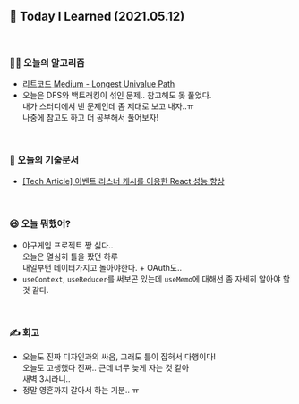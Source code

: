 ## 🚀 Today I Learned (2021.05.12)

<br/>

### **👨‍💻 오늘의 알고리즘**

-   [리트코드 Medium - Longest Univalue Path](https://leetcode.com/problems/longest-univalue-path/)
-   오늘은 DFS와 백트래킹이 섞인 문제.. 참고해도 못 풀었다.  
    내가 스터디에서 낸 문제인데 좀 제대로 보고 내자..ㅠ  
    나중에 참고도 하고 더 공부해서 풀어보자!

<br/>

### **📑 오늘의 기술문서**

-   [[Tech Article] 이벤트 리스너 캐시를 이용한 React 성능 향상](https://codi-rano.tistory.com/59)

<br/>

### **😆 오늘 뭐했어?**

-   야구게임 프로젝트 짱 싫다..  
    오늘은 열심히 틀을 짰던 하루  
    내일부턴 데이터가지고 놀아야한다. + OAuth도..
-   `useContext`, `useReducer`를 써보곤 있는데 `useMemo`에 대해선 좀 자세히 알아야 할 것 같다.

<br/>

### **✍️ 회고**

-   오늘도 진짜 디자인과의 싸움, 그래도 틀이 잡혀서 다행이다!  
    오늘도 고생했다 진짜.. 근데 너무 늦게 자는 것 같아  
    새벽 3시라니..
-   정말 영혼까지 갈아서 하는 기분.. ㅠ
